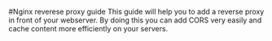 #Nginx reverese proxy guide
This guide will help you to add a reverse proxy in front of your webserver.
By doing this you can add CORS very easily and cache content more efficiently on your servers.
